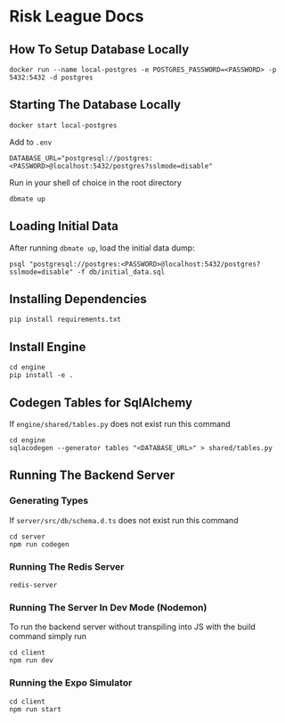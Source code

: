 # Risk League Docs

## How To Setup Database Locally
```
docker run --name local-postgres -e POSTGRES_PASSWORD=<PASSWORD> -p 5432:5432 -d postgres
```

## Starting The Database Locally
```
docker start local-postgres
```

Add to `.env`
```
DATABASE_URL="postgresql://postgres:<PASSWORD>@localhost:5432/postgres?sslmode=disable"
```

Run in your shell of choice in the root directory
```
dbmate up
```

## Loading Initial Data
After running `dbmate up`, load the initial data dump:
```
psql "postgresql://postgres:<PASSWORD>@localhost:5432/postgres?sslmode=disable" -f db/initial_data.sql
```

## Installing Dependencies
```
pip install requirements.txt
```

## Install Engine
```
cd engine
pip install -e .
```

## Codegen Tables for SqlAlchemy
If `engine/shared/tables.py` does not exist run this command
```
cd engine
sqlacodegen --generator tables "<DATABASE_URL>" > shared/tables.py
```

## Running The Backend Server

### Generating Types
If `server/src/db/schema.d.ts` does not exist run this command
```
cd server
npm run codegen
```

### Running The Redis Server
```
redis-server
```

### Running The Server In Dev Mode (Nodemon)
To run the backend server without transpiling into JS with the build command simply run
```
cd client
npm run dev
```

### Running the Expo Simulator
```
cd client
npm run start
```